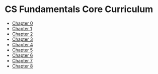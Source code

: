 # CS Fundamentals Core Curriculum

* [Chapter 0](0)
* [Chapter 1](1)
* [Chapter 2](2)
* [Chapter 3](3)
* [Chapter 4](4)
* [Chapter 5](5)
* [Chapter 6](6)
* [Chapter 7](7)
* [Chapter 8](8)


<!---
# Project Modules

* [Understanding Technology](understanding_technology)
* [Data Science](data_science)
* [Impact of Computing](impact_of_computing)

--->

